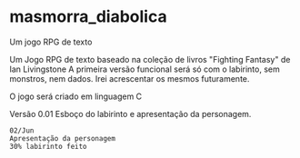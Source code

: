 # masmorra_diabolica
Um jogo RPG de texto


 Um Jogo RPG de texto baseado na coleção de livros "Fighting Fantasy" de Ian Livingstone
 A primeira versão funcional será só com o labirinto, sem monstros, nem dados. 
 Irei acrescentar os mesmos futuramente. 

 O jogo será criado em linguagem C
 
 Versão 0.01
    Esboço do labirinto e apresentação da personagem. 
    
    02/Jun
    Apresentação da personagem
    30% labirinto feito
